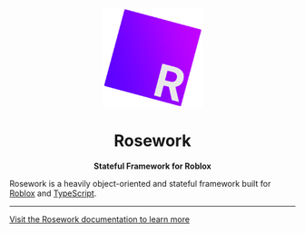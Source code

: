 <p align="center">
    <a href="">
      <img
        alt="ROSEWORK"
        width="175"
        src="./docs/res/img/rosework-logo.svg?sanitize=true"
      />
    </a>
</p>

<h1 align="center">Rosework</h1>
<p align="center">
  <b>Stateful Framework for Roblox</b>
</p>

Rosework is a heavily object-oriented and stateful framework built for [Roblox](https://developer.roblox.com/) and [TypeScript](https://www.typescriptlang.org/).

-----

[Visit the Rosework documentation to learn more](https://rbx-rosework.github.io/docs)